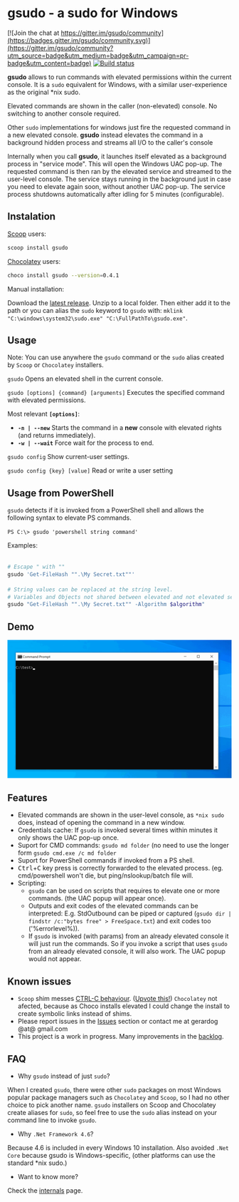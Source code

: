 # gsudo - a sudo for Windows

[![Join the chat at https://gitter.im/gsudo/community](https://badges.gitter.im/gsudo/community.svg)](https://gitter.im/gsudo/community?utm_source=badge&utm_medium=badge&utm_campaign=pr-badge&utm_content=badge)
[![Build status](https://ci.appveyor.com/api/projects/status/nkd11bifhnqaxay9/branch/master?svg=true)](https://ci.appveyor.com/project/gerardog/gsudo)

**gsudo** allows to run commands with elevated permissions within the current console. 
It is a `sudo` equivalent for Windows, with a similar user-experience as the original *nix sudo.

Elevated commands are shown in the caller (non-elevated) console. No switching to another console required.

Other `sudo` implementations for windows just fire the requested command in a new elevated console. **gsudo** instead elevates the command in a background hidden process and streams all I/O to the caller's console

Internally when you call **gsudo**, it launches itself elevated as a background process in "service mode". This will open the Windows UAC pop-up. The requested command is then ran by the elevated service and streamed to the user-level console. The service stays running in the background just in case you need to elevate again soon, without another UAC pop-up. The service process shutdowns automatically after idling for 5 minutes (configurable).

## Instalation

[Scoop](https://chocolatey.org/install) users: 

``` bash
scoop install gsudo
```

[Chocolatey](https://chocolatey.org/install) users:

``` bash
choco install gsudo --version=0.4.1
```

Manual installation:

Download the [latest release](https://github.com/gerardog/gsudo/releases/latest). Unzip to a local folder. Then either add it to the path or you can alias the `sudo` keyword to `gsudo` with:
 `mklink "C:\windows\system32\sudo.exe" "C:\FullPathTo\gsudo.exe"`.

## Usage

Note: You can use anywhere the `gsudo` command or the `sudo` alias created by `Scoop` or `Chocolatey` installers.

```gsudo```
Opens an elevated shell in the current console.

```gsudo [options] {command} [arguments]```
Executes the specified command with elevated permissions.

Most relevant **`[options]`**:

- **```-n | --new```**        Starts the command in a **new** console with elevated rights (and returns immediately).
- **```-w | --wait```**       Force wait for the process to end.

```gsudo config```
Show current-user settings.

```gsudo config {key} [value]```
Read or write a user setting

## Usage from PowerShell

`gsudo` detects if it is invoked from a PowerShell shell and allows the following syntax to elevate PS commands.

`PS C:\> gsudo 'powershell string command'`

Examples:

``` PowerShell

# Escape " with ""
gsudo 'Get-FileHash "".\My Secret.txt""'

# String values can be replaced at the string level. 
# Variables and Objects not shared between elevated and not elevated sessions.
gsudo "Get-FileHash "".\My Secret.txt"" -Algorithm $algorithm"
```

## Demo

![gsudo demo](demo.gif)

## Features

- Elevated commands are shown in the user-level console, as `*nix sudo` does, instead of opening the command in a new window.
- Credentials cache: If `gsudo` is invoked several times within minutes it only shows the UAC pop-up once.
- Suport for CMD commands: `gsudo md folder` (no need to use the longer form `gsudo cmd.exe /c md folder`
- Suport for PowerShell commands if invoked from a PS shell.
- <kbd>Ctrl</kbd>+<kbd>C</kbd> key press is correctly forwarded to the elevated process. (eg. cmd/powershell won't die, but ping/nslookup/batch file will.
- Scripting: 
  - `gsudo` can be used on scripts that requires to elevate one or more commands. (the UAC popup will appear once). 
  - Outputs and exit codes of the elevated commands can be interpreted: E.g. StdOutbound can be piped or captured (`gsudo dir | findstr /c:"bytes free" > FreeSpace.txt`) and exit codes too ('%errorlevel%)).
  - If `gsudo` is invoked (with params) from an already elevated console it will just run the commands. So if you invoke a script that uses `gsudo` from an already elevated console, it will also work. The UAC popup would not appear.

## Known issues

- `Scoop` shim messes [CTRL-C behaviour](https://github.com/lukesampson/scoop/issues/1896). ([Upvote this!](https://github.com/lukesampson/scoop/issues/3634)) `Chocolatey` not afected, because as Choco installs elevated I could change the install to create symbolic links instead of shims.
- Please report issues in the [Issues](https://github.com/gerardog/gsudo/issues) section or contact me at gerardog @at@ gmail.com
- This project is a work in progress. Many improvements in the [backlog](backlog.md).

## FAQ

- Why `gsudo` instead of just `sudo`?

When I created `gsudo`, there were other `sudo` packages on most Windows popular package managers such as `Chocolatey` and `Scoop`, so I had no other choice to pick another name. `gsudo` installers on Scoop and Chocolatey create aliases for `sudo`, so feel free to use the `sudo` alias instead on your command line to invoke `gsudo`.

- Why `.Net Framework 4.6`?

Because 4.6 is included in every Windows 10 installation. Also avoided `.Net Core` because gsudo is Windows-specific, (other platforms can use the standard *nix sudo.)

- Want to know more?

Check the [internals](internals.md) page.
